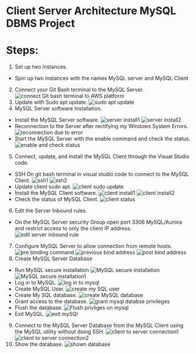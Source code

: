 # Client Server Architecture MySQL DBMS Project
# Steps:
1. Set up two instances.
-  Spin up two instances with the names MySQL server and MySQL Client
2. Connect your Git Bash terminal to the MySQL Server.
![connect Git bash terminal to AWS platform](https://github.com/koleshky1/fajana.kb.pbl/assets/44333161/78c8416c-fbc9-4105-b83c-8840ebb10f05)
3. Update with Sudo apt update.
![sudo apt update](https://github.com/koleshky1/fajana.kb.pbl/assets/44333161/5152dc31-4259-4a8c-b8d2-05cd60e2edaf)
4. MySQL Server software Installation.
-  Install the MySQL Server software.
![server install1](https://github.com/koleshky1/fajana.kb.pbl/assets/44333161/66b03911-0ac6-4188-82e6-bf5bd83b2c63)
![server install2](https://github.com/koleshky1/fajana.kb.pbl/assets/44333161/5f5aa661-1baa-484f-95c5-7ebbf477f6e3)
- Reconnection to the Server after rectifying my Windows System Errors.
![reconnection due to error](https://github.com/koleshky1/fajana.kb.pbl/assets/44333161/36376be4-651e-40ee-8174-619b15e97128)
- Start the MySQL Server with the enable command and check the status.
![enable and check status](https://github.com/koleshky1/fajana.kb.pbl/assets/44333161/787b3286-6e63-4dd3-8811-d2e9726be0b9)
5. Connect, update, and install the MySQL Client through the Visual Studio code.
-  SSH On git bash terminal in visual studio code to connect to the MySQL Client.
![ssh1](https://github.com/koleshky1/fajana.kb.pbl/assets/44333161/42f63659-1f09-409a-bc9a-18c5491ca812)
![ssh2](https://github.com/koleshky1/fajana.kb.pbl/assets/44333161/4a9938ba-9b8d-4ddd-bb4c-37c7821ae1a5)
-  Update client sudo apt.
![client sudo update](https://github.com/koleshky1/fajana.kb.pbl/assets/44333161/029888de-0868-4878-96a8-5cc9f29cfe9d)
-  Install the MySQL Client software.
![client install1](https://github.com/koleshky1/fajana.kb.pbl/assets/44333161/3e487e23-84a4-438b-a4cb-2edce0426758)
![client install2](https://github.com/koleshky1/fajana.kb.pbl/assets/44333161/1c89ff81-e3f0-4df8-a179-1478cd6d7f8f)
- Check the status of MySQL Client.
 ![client status](https://github.com/koleshky1/fajana.kb.pbl/assets/44333161/2841cf9f-33f8-4104-925c-d04f551c6591)
6. Edit the Server Inbound rules.
-  On the MySQL Server security Group open port 3306 MySQL/Aurora and restrict access to only the client IP address.
![edit server inbound rule](https://github.com/koleshky1/fajana.kb.pbl/assets/44333161/1f1096fc-9adf-4b55-911b-6988cddb2408)
7. Configure MySQL Server to allow connection from remote hosts.
![pre binding command](https://github.com/koleshky1/fajana.kb.pbl/assets/44333161/53cb98ae-ee61-4e61-8a6d-b10601c843eb)
![previous bind address](https://github.com/koleshky1/fajana.kb.pbl/assets/44333161/c497ca12-a23f-4a1c-8ac9-7d1fd038d6fd)
![post bind address](https://github.com/koleshky1/fajana.kb.pbl/assets/44333161/0a8ef35d-0561-4634-9809-1e918c5c9332)
8. Create MySQL Server Database
-  Run MySQL secure installation
![MySQL secure installation](https://github.com/koleshky1/fajana.kb.pbl/assets/44333161/7d874bf7-333f-42d1-b747-b2297777ce25)
![MySQL secure installation1](https://github.com/koleshky1/fajana.kb.pbl/assets/44333161/81105b2c-1ff2-46e6-ab5d-53113347576b)
-  Log in to MySQL.
![log in to mysql](https://github.com/koleshky1/fajana.kb.pbl/assets/44333161/2338ad44-dbee-4fc4-bf93-bf8ae0f472f9)
-  Create MySQL User.
![create my SQL user](https://github.com/koleshky1/fajana.kb.pbl/assets/44333161/29204d81-bf7f-4074-af4f-c4a0c7ebdb2e)
-  Create My SQL database.
![create MySQL database](https://github.com/koleshky1/fajana.kb.pbl/assets/44333161/45539a27-006a-46be-a417-91c636b31f12)
-  Grant access to the database.
![grant mysql databse privileges](https://github.com/koleshky1/fajana.kb.pbl/assets/44333161/37d576a2-2f59-48d4-9ca7-e0aea41abaff)
-  Flush the database.
![Flush privliges on mysql](https://github.com/koleshky1/fajana.kb.pbl/assets/44333161/1bf53c66-415a-46b2-a65a-2a3e3c489a2e)
-  Exit MySQL.
![exit mySQl](https://github.com/koleshky1/fajana.kb.pbl/assets/44333161/b7ec4aea-215c-4efd-bebf-4eb20d32d8dc)
9. Connect to the MySQL Server Database from the MySQL Client using the MySQL utility without doing SSH.
![client to server connection1](https://github.com/koleshky1/fajana.kb.pbl/assets/44333161/f7f6a27d-87be-47a0-ab84-aa57d665ffe7)
![client to server connection2](https://github.com/koleshky1/fajana.kb.pbl/assets/44333161/a29278b2-f0db-45c6-a432-350e80fe1746)
10. Show the database.
![shown database](https://github.com/koleshky1/fajana.kb.pbl/assets/44333161/7f4fd521-21ba-43ac-bda2-b8d45f6f948b)







